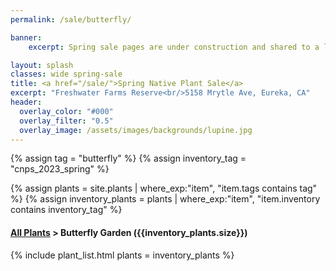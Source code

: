 ```yaml
---
permalink: /sale/butterfly/

banner:
    excerpt: Spring sale pages are under construction and shared to a limited audience. Please don't share publicly. 

layout: splash
classes: wide spring-sale
title: <a href="/sale/">Spring Native Plant Sale</a> 
excerpt: "Freshwater Farms Reserve<br/>5158 Mrytle Ave, Eureka, CA"
header:
  overlay_color: "#000"
  overlay_filter: "0.5"
  overlay_image: /assets/images/backgrounds/lupine.jpg
---
```


<!-- Jekyll 3.9 doesnt support and/or in where_exp so we have to do this the messy way -->

{% assign tag = "butterfly" %}
{% assign inventory_tag = "cnps_2023_spring" %}

{% assign plants = site.plants | where_exp:"item",
    "item.tags contains tag" %}
{% assign inventory_plants = plants | where_exp:"item",
    "item.inventory contains inventory_tag" %}

<div class="subheading">
    <h4><a href="/sale/all/">All Plants</a> >  Butterfly Garden ({{inventory_plants.size}})</h4>
</div>

{% include plant_list.html 
    plants = inventory_plants
%}




